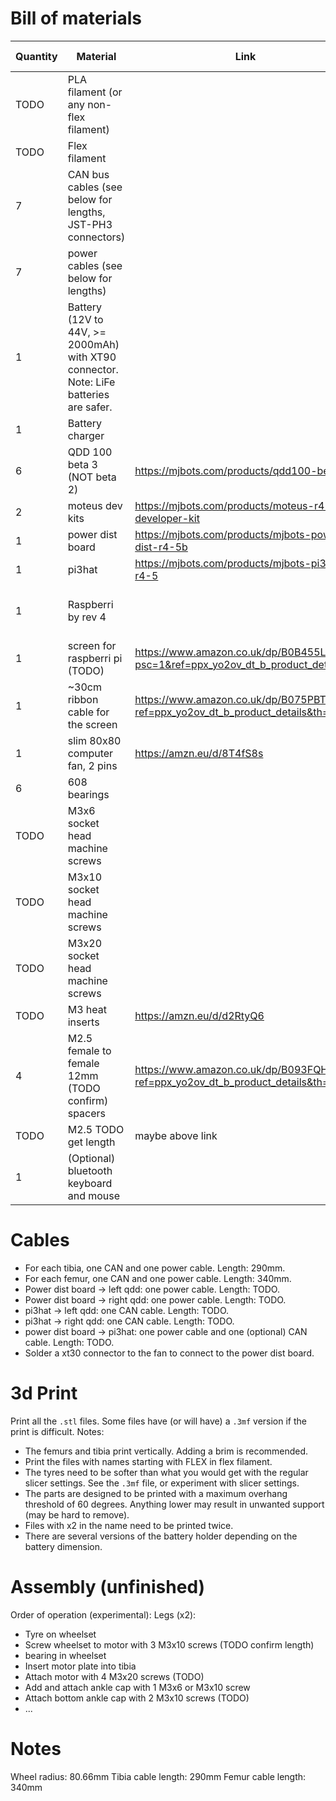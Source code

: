 # Bill of materials

Quantity | Material | Link | Price (Unit)
--- | --- | --- | ---
TODO | PLA filament (or any non-flex filament) | |
TODO | Flex filament | |
7 | CAN bus cables (see below for lengths, JST-PH3 connectors) | |
7 | power cables (see below for lengths) | |
1 | Battery (12V to 44V, >= 2000mAh) with XT90 connector. Note: LiFe batteries are safer. | | 
1 | Battery charger | |
6 | QDD 100 beta 3 (NOT beta 2) | https://mjbots.com/products/qdd100-beta-3 | $539+VAT
2 | moteus dev kits | https://mjbots.com/products/moteus-r4-11-developer-kit | $244+VAT
1 | power dist board | https://mjbots.com/products/mjbots-power-dist-r4-5b | $149+VAT
1 | pi3hat | https://mjbots.com/products/mjbots-pi3hat-r4-5 | $149+VAT
1 | Raspberri by rev 4 | | £40 to £80 depending on RAM
1 | screen for raspberri pi (TODO) | https://www.amazon.co.uk/dp/B0B455LDKH?psc=1&ref=ppx_yo2ov_dt_b_product_details | £38
1 | ~30cm ribbon cable for the screen | https://www.amazon.co.uk/dp/B075PBTQPG?ref=ppx_yo2ov_dt_b_product_details&th=1 | £3
1 | slim 80x80 computer fan, 2 pins | https://amzn.eu/d/8T4fS8s | £10
6 | 608 bearings | | <£10
TODO | M3x6 socket head machine screws | |
TODO | M3x10 socket head machine screws | |
TODO | M3x20 socket head machine screws | |
TODO | M3 heat inserts | https://amzn.eu/d/d2RtyQ6 | £7
4 | M2.5 female to female 12mm (TODO confirm) spacers | https://www.amazon.co.uk/dp/B093FQH5WS?ref=ppx_yo2ov_dt_b_product_details&th=1 | <£10
TODO | M2.5 TODO get length | maybe above link |
1 | (Optional) bluetooth keyboard and mouse | | ~£25

# Cables

* For each tibia, one CAN and one power cable. Length: 290mm.
* For each femur, one CAN and one power cable. Length: 340mm.
* Power dist board -> left qdd: one power cable. Length: TODO.
* Power dist board -> right qdd: one power cable. Length: TODO.
* pi3hat -> left qdd: one CAN cable. Length: TODO.
* pi3hat -> right qdd: one CAN cable. Length: TODO.
* power dist board -> pi3hat: one power cable and one (optional) CAN cable. Length: TODO.
* Solder a xt30 connector to the fan to connect to the power dist board.

# 3d Print

Print all the `.stl` files. Some files have (or will have) a `.3mf` version if the print is difficult. Notes:
* The femurs and tibia print vertically. Adding a brim is recommended.
* Print the files with names starting with FLEX in flex filament.
* The tyres need to be softer than what you would get with the regular slicer settings. See the `.3mf` file, or experiment with slicer settings.
* The parts are designed to be printed with a maximum overhang threshold of 60 degrees. Anything lower may result in unwanted support (may be hard to remove).
* Files with x2 in the name need to be printed twice.
* There are several versions of the battery holder depending on the battery dimension.

# Assembly (unfinished)
Order of operation (experimental):
Legs (x2):
* Tyre on wheelset
* Screw wheelset to motor with 3 M3x10 screws (TODO confirm length)
* bearing in wheelset
* Insert motor plate into tibia
* Attach motor with 4 M3x20 screws (TODO)
* Add and attach ankle cap with 1 M3x6 or M3x10 screw
* Attach bottom ankle cap with 2 M3x10 screws (TODO)
* ...

# Notes
Wheel radius: 80.66mm
Tibia cable length: 290mm
Femur cable length: 340mm
